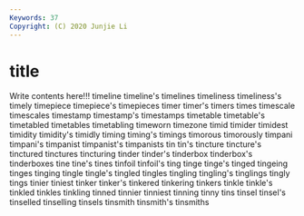 ```yaml
---
Keywords: 37
Copyright: (C) 2020 Junjie Li
---
```


# title

Write contents here!!!
timeline 
timeline's 
timelines 
timeliness 
timeliness's 
timely 
timepiece 
timepiece's 
timepieces 
timer
timer's 
timers 
times 
timescale 
timescales 
timestamp 
timestamp's 
timestamps 
timetable 
timetable's
timetabled 
timetables 
timetabling 
timeworn 
timezone 
timid 
timider 
timidest 
timidity 
timidity's
timidly 
timing 
timing's 
timings 
timorous 
timorously 
timpani 
timpani's 
timpanist 
timpanist's
timpanists 
tin 
tin's 
tincture 
tincture's 
tinctured 
tinctures 
tincturing 
tinder 
tinder's
tinderbox 
tinderbox's 
tinderboxes 
tine 
tine's 
tines 
tinfoil 
tinfoil's 
ting 
tinge
tinge's 
tinged 
tingeing 
tinges 
tinging 
tingle 
tingle's 
tingled 
tingles 
tingling
tingling's 
tinglings 
tingly 
tings 
tinier 
tiniest 
tinker 
tinker's 
tinkered 
tinkering
tinkers 
tinkle 
tinkle's 
tinkled 
tinkles 
tinkling 
tinned 
tinnier 
tinniest 
tinning
tinny 
tins 
tinsel 
tinsel's 
tinselled 
tinselling 
tinsels 
tinsmith 
tinsmith's 
tinsmiths

